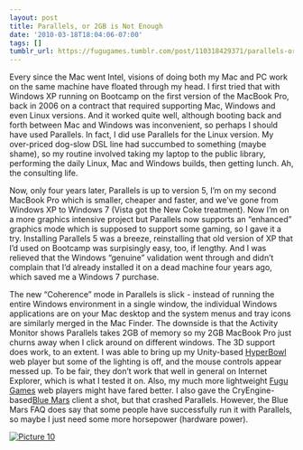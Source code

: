```yaml
---
layout: post
title: Parallels, or 2GB is Not Enough
date: '2010-03-18T18:04:06-07:00'
tags: []
tumblr_url: https://fugugames.tumblr.com/post/110318429371/parallels-or-2gb-is-not-enough
---
```

Every since the Mac went Intel, visions of doing both my Mac and PC work on the same machine have floated through my head. I first tried that with Windows XP running on Bootcamp on the first version of the MacBook Pro, back in 2006 on a contract that required supporting Mac, Windows and even Linux versions. And it worked quite well, although booting back and forth between Mac and Windows was inconvenient, so perhaps I should have used Parallels. In fact, I did use Parallels for the Linux version. My over-priced dog-slow DSL line had succumbed to something (maybe shame), so my routine involved taking my laptop to the public library, performing the daily Linux, Mac and Windows builds, then getting lunch. Ah, the consulting life.

Now, only four years later, Parallels is up to version 5, I’m on my second MacBook Pro which is smaller, cheaper and faster, and we’ve gone from Windows XP to Windows 7 (Vista got the New Coke treatment). Now I’m on a more graphics intensive project but Parallels now supports an “enhanced” graphics mode which is supposed to support some gaming, so I gave it a try. Installing Parallels 5 was a breeze, reinstalling that old version of XP that I’d used on Bootcamp was surpisingly easy, too, if lengthy. And I was relieved that the Windows “genuine” validation went through and didn’t complain that I’d already installed it on a dead machine four years ago, which saved me a Windows 7 purchase.

The new “Coherence” mode in Parallels is slick - instead of running the entire Windows environment in a single window, the individual Windows applications are on your Mac desktop and the system menus and tray icons are similarly merged in the Mac Finder. The downside is that the Activity Monitor shows Parallels takes 2GB of memory so my 2GB MacBook Pro just churns away when I click around on different windows. The 3D support does work, to an extent. I was able to bring up my Unity-based [HyperBowl](http://hyperbowl3d.com/) web player but some of the lighting is off, and the mouse controls appear messed up. To be fair, they don’t work that well in general on Internet Explorer, which is what I tested it on. Also, my much more lightweight [Fugu Games](http://fugugames.com/) web players might have fared better. I also gave the CryEngine-based[Blue Mars](http://bluemars.com/) client a shot, but that crashed Parallels. However, the Blue Mars FAQ does say that some people have successfully run it with Parallels, so maybe I just need some more horsepower (hardware power).

[![](http://itshardtofondlepenguins.com/wp-content/uploads/2010/03/Picture-10.png "Picture 10")](http://itshardtofondlepenguins.com/wp-content/uploads/2010/03/Picture-10.png)

